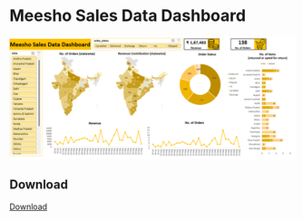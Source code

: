 # Meesho Sales Data Dashboard
![Meesho Sales Data Dashboard](https://github.com/arindam-bhunia/Meesho-Sales-Data-Dashboard/blob/main/Meesho%20Preview.png)

## Download 
[Download](https://github.com/arindam-bhunia/Meesho-Sales-Data-Dashboard/blob/main/Meesho%20Sales%20Data%20Dashboard.xlsx)


